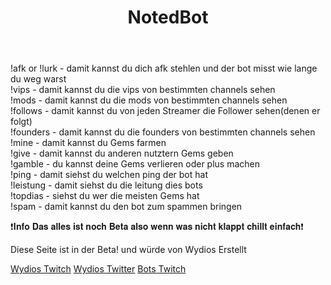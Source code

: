 
</head>
<body>
    <header>
        <h1>NotedBot</h1>
    </header>
    <div class="container">
        <p><p>
        <div class="commands">
            <div class="command">!afk or !lurk - damit kannst du dich afk stehlen und der bot misst wie lange du weg warst</div>
			<div class="command">!vips - damit kannst du die vips von bestimmten channels sehen</div>
            <div class="command">!mods - damit kannst du die mods von bestimmten channels sehen</div>
            <div class="command">!follows - damit kannst du von jeden Streamer die Follower sehen(denen er folgt)</div>
            <div class="command">!founders - damit kannst du die founders von bestimmten channels sehen</div>
            <div class="command">!mine - damit kannst du Gems farmen</div>
            <div class="command">!give - damit kannst du anderen nutztern Gems geben</div>
            <div class="command">!gamble - du kannst deine Gems verlieren oder plus machen</div>
			<div class="command">!ping - damit siehst du welchen ping der bot hat</div>
			<div class="command">!leistung - damit siehst du die leitung dies bots</div>
			<div class="command">!topdias - siehst du wer die meisten Gems hat</div>
			<div class="command">!spam - damit kannst du den bot zum spammen bringen</div>
			                      <p>❗𝐈𝐧𝐟𝐨 𝐃𝐚𝐬 𝐚𝐥𝐥𝐞𝐬 𝐢𝐬𝐭 𝐧𝐨𝐜𝐡 𝐁𝐞𝐭𝐚 𝐚𝐥𝐬𝐨 𝐰𝐞𝐧𝐧 𝐰𝐚𝐬 𝐧𝐢𝐜𝐡𝐭 𝐤𝐥𝐚𝐩𝐩𝐭 𝐜𝐡𝐢𝐥𝐥𝐭 𝐞𝐢𝐧𝐟𝐚𝐜𝐡❗<p>
        </div>
    </div>
    <footer>
        <p>Diese Seite ist in der Beta! und würde von Wydios Erstellt</p>
        <p>
            <a href="https://www.twitch.tv/wydios" target="_blank">Wydios Twitch</a>
            <a href="https://x.com/WydiosHD" target="_blank">Wydios Twitter</a>
            <a href="https://www.twitch.tv/notedbot" target="_blank">Bots Twitch</a>
        
